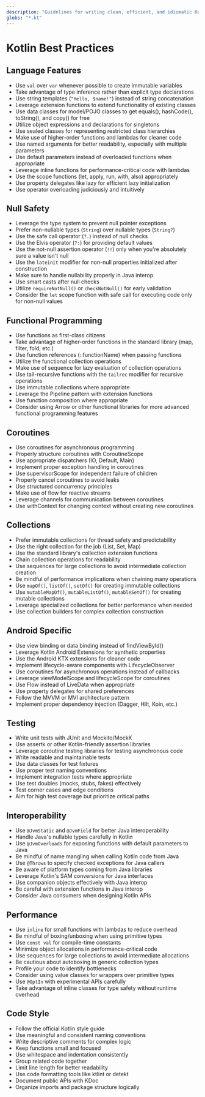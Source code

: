 ```yaml
---
description: "Guidelines for writing clean, efficient, and idiomatic Kotlin code"
globs: "*.kt"
---
```


# Kotlin Best Practices

## Language Features

- Use `val` over `var` whenever possible to create immutable variables
- Take advantage of type inference rather than explicit type declarations
- Use string templates (`"Hello, $name!"`) instead of string concatenation
- Leverage extension functions to extend functionality of existing classes
- Use data classes for model/POJO classes to get equals(), hashCode(), toString(), and copy() for free
- Utilize object expressions and declarations for singletons
- Use sealed classes for representing restricted class hierarchies
- Make use of higher-order functions and lambdas for cleaner code
- Use named arguments for better readability, especially with multiple parameters
- Use default parameters instead of overloaded functions when appropriate
- Leverage inline functions for performance-critical code with lambdas
- Use the scope functions (let, apply, run, with, also) appropriately
- Use property delegates like lazy for efficient lazy initialization
- Use operator overloading judiciously and intuitively

## Null Safety

- Leverage the type system to prevent null pointer exceptions
- Prefer non-nullable types (`String`) over nullable types (`String?`)
- Use the safe call operator (`?.`) instead of null checks
- Use the Elvis operator (`?:`) for providing default values
- Use the not-null assertion operator (`!!`) only when you're absolutely sure a value isn't null
- Use the `lateinit` modifier for non-null properties initialized after construction
- Make sure to handle nullability properly in Java interop
- Use smart casts after null checks
- Utilize `requireNotNull()` or `checkNotNull()` for early validation
- Consider the `let` scope function with safe call for executing code only for non-null values

## Functional Programming

- Use functions as first-class citizens
- Take advantage of higher-order functions in the standard library (map, filter, fold, etc.)
- Use function references (::functionName) when passing functions
- Utilize the functional collection operations
- Make use of sequence for lazy evaluation of collection operations
- Use tail-recursive functions with the `tailrec` modifier for recursive operations
- Use immutable collections where appropriate
- Leverage the Pipeline pattern with extension functions
- Use function composition where appropriate
- Consider using Arrow or other functional libraries for more advanced functional programming features

## Coroutines

- Use coroutines for asynchronous programming
- Properly structure coroutines with CoroutineScope
- Use appropriate dispatchers (IO, Default, Main)
- Implement proper exception handling in coroutines
- Use supervisorScope for independent failure of children
- Properly cancel coroutines to avoid leaks
- Use structured concurrency principles
- Make use of flow for reactive streams
- Leverage channels for communication between coroutines
- Use withContext for changing context without creating new coroutines

## Collections

- Prefer immutable collections for thread safety and predictability
- Use the right collection for the job (List, Set, Map)
- Use the standard library's collection extension functions
- Chain collection operations for readability
- Use sequences for large collections to avoid intermediate collection creation
- Be mindful of performance implications when chaining many operations
- Use `mapOf()`, `listOf()`, `setOf()` for creating immutable collections
- Use `mutableMapOf()`, `mutableListOf()`, `mutableSetOf()` for creating mutable collections
- Leverage specialized collections for better performance when needed
- Use collection builders for complex collection construction

## Android Specific

- Use view binding or data binding instead of findViewById()
- Leverage Kotlin Android Extensions for synthetic properties
- Use the Android KTX extensions for cleaner code
- Implement lifecycle-aware components with LifecycleObserver
- Use coroutines for asynchronous operations instead of callbacks
- Leverage viewModelScope and lifecycleScope for coroutines
- Use Flow instead of LiveData when appropriate
- Use property delegates for shared preferences
- Follow the MVVM or MVI architecture pattern
- Implement proper dependency injection (Dagger, Hilt, Koin, etc.)

## Testing

- Write unit tests with JUnit and Mockito/MockK
- Use assertk or other Kotlin-friendly assertion libraries
- Leverage coroutine testing libraries for testing asynchronous code
- Write readable and maintainable tests
- Use data classes for test fixtures
- Use proper test naming conventions
- Implement integration tests where appropriate
- Use test doubles (mocks, stubs, fakes) effectively
- Test corner cases and edge conditions
- Aim for high test coverage but prioritize critical paths

## Interoperability

- Use `@JvmStatic` and `@JvmField` for better Java interoperability
- Handle Java's nullable types carefully in Kotlin
- Use `@JvmOverloads` for exposing functions with default parameters to Java
- Be mindful of name mangling when calling Kotlin code from Java
- Use `@Throws` to specify checked exceptions for Java callers
- Be aware of platform types coming from Java libraries
- Leverage Kotlin's SAM conversions for Java interfaces
- Use companion objects effectively with Java interop
- Be careful with extension functions in Java interop
- Consider Java consumers when designing Kotlin APIs

## Performance

- Use `inline` for small functions with lambdas to reduce overhead
- Be mindful of boxing/unboxing when using primitive types
- Use `const val` for compile-time constants
- Minimize object allocations in performance-critical code
- Use sequences for large collections to avoid intermediate allocations
- Be cautious about autoboxing in generic collection types
- Profile your code to identify bottlenecks
- Consider using value classes for wrappers over primitive types
- Use `@OptIn` with experimental APIs carefully
- Take advantage of inline classes for type safety without runtime overhead

## Code Style

- Follow the official Kotlin style guide
- Use meaningful and consistent naming conventions
- Write descriptive comments for complex logic
- Keep functions small and focused
- Use whitespace and indentation consistently
- Group related code together
- Limit line length for better readability
- Use code formatting tools like ktlint or detekt
- Document public APIs with KDoc
- Organize imports and package structure logically